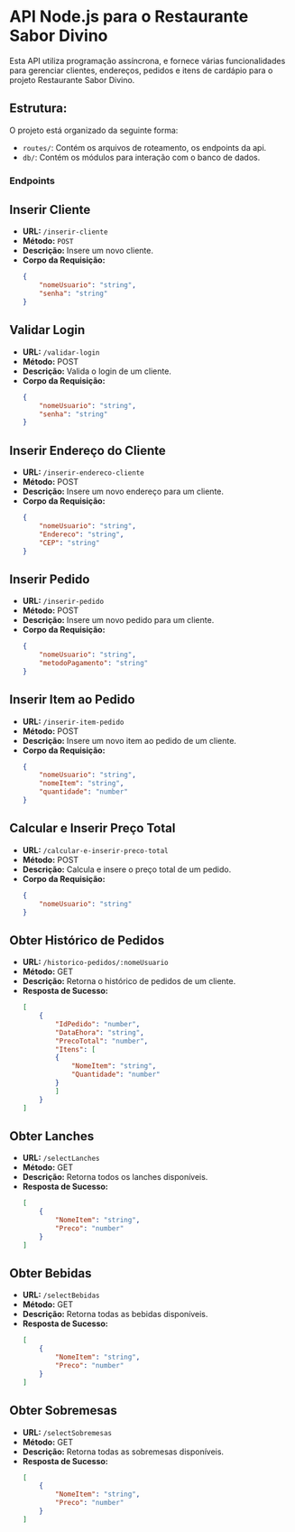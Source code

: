# API Node.js para o Restaurante Sabor Divino

Esta API utiliza programação assíncrona, e fornece várias funcionalidades para gerenciar clientes, endereços, pedidos e itens de cardápio para o projeto Restaurante Sabor Divino.

## Estrutura:

O projeto está organizado da seguinte forma:
- `routes/`: Contém os arquivos de roteamento, os endpoints da api.
- `db/`: Contém os módulos para interação com o banco de dados.

### Endpoints

## Inserir Cliente
- **URL:** `/inserir-cliente`
- **Método:** `POST`
- **Descrição:** Insere um novo cliente.
- **Corpo da Requisição:**
    ```json
    {
        "nomeUsuario": "string",
        "senha": "string"
    }

## Validar Login
- **URL:** `/validar-login`
- **Método:** POST
- **Descrição:** Valida o login de um cliente.
- **Corpo da Requisição:**
    ```json
    {
        "nomeUsuario": "string",
        "senha": "string"
    }

## Inserir Endereço do Cliente
- **URL:** `/inserir-endereco-cliente`
- **Método:** POST
- **Descrição:** Insere um novo endereço para um cliente.
- **Corpo da Requisição:**
    ```json
    {
        "nomeUsuario": "string",
        "Endereco": "string",
        "CEP": "string"
    }

## Inserir Pedido
- **URL:** `/inserir-pedido`
- **Método:** POST
- **Descrição:** Insere um novo pedido para um cliente.
- **Corpo da Requisição:**
    ```json
    {
        "nomeUsuario": "string",
        "metodoPagamento": "string"
    }

## Inserir Item ao Pedido
- **URL:** `/inserir-item-pedido`
- **Método:** POST
- **Descrição:** Insere um novo item ao pedido de um cliente.
- **Corpo da Requisição:**
    ```json
    {
        "nomeUsuario": "string",
        "nomeItem": "string",
        "quantidade": "number"
    }

## Calcular e Inserir Preço Total
- **URL:** `/calcular-e-inserir-preco-total`
- **Método:** POST
- **Descrição:** Calcula e insere o preço total de um pedido.
- **Corpo da Requisição:**
    ```json
    {
        "nomeUsuario": "string"
    }

## Obter Histórico de Pedidos
- **URL:** `/historico-pedidos/:nomeUsuario`
- **Método:** GET
- **Descrição:** Retorna o histórico de pedidos de um cliente.
- **Resposta de Sucesso:**
    ```json
    [
        {
            "IdPedido": "number",
            "DataEhora": "string",
            "PrecoTotal": "number",
            "Itens": [
            {
                "NomeItem": "string",
                "Quantidade": "number"
            }
            ]
        }
    ]

## Obter Lanches
- **URL:** `/selectLanches`
- **Método:** GET
- **Descrição:** Retorna todos os lanches disponíveis.
- **Resposta de Sucesso:**
    ```json
    [
        {
            "NomeItem": "string",
            "Preco": "number"
        }
    ]

## Obter Bebidas
- **URL:** `/selectBebidas`
- **Método:** GET
- **Descrição:** Retorna todas as bebidas disponíveis.
- **Resposta de Sucesso:**
    ```json
    [
        {
            "NomeItem": "string",
            "Preco": "number"
        }
    ]

## Obter Sobremesas
- **URL:** `/selectSobremesas`
- **Método:** GET
- **Descrição:** Retorna todas as sobremesas disponíveis.
- **Resposta de Sucesso:**
    ```json
    [
        {
            "NomeItem": "string",
            "Preco": "number"
        }
    ]
